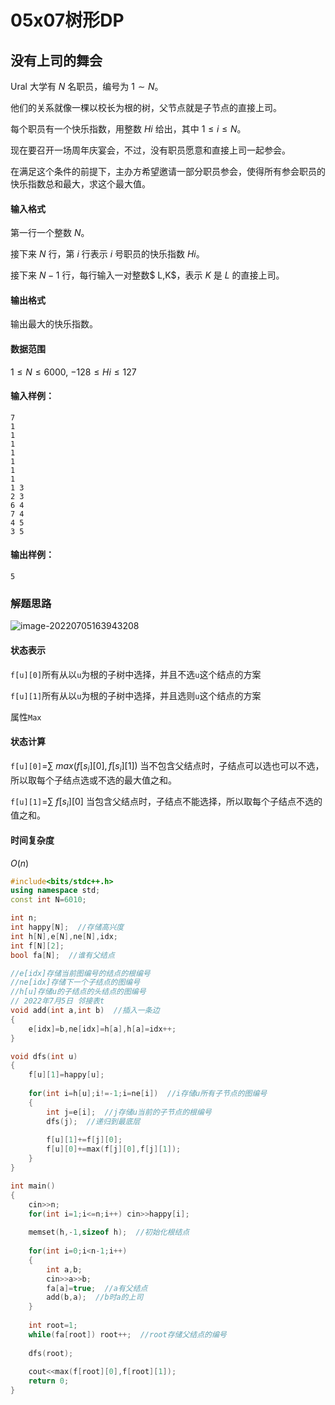 # 05x07树形DP

## 没有上司的舞会

Ural 大学有 $N$ 名职员，编号为 $1∼N$。

他们的关系就像一棵以校长为根的树，父节点就是子节点的直接上司。

每个职员有一个快乐指数，用整数 $Hi$ 给出，其中 $1≤i≤N$。

现在要召开一场周年庆宴会，不过，没有职员愿意和直接上司一起参会。

在满足这个条件的前提下，主办方希望邀请一部分职员参会，使得所有参会职员的快乐指数总和最大，求这个最大值。

#### 输入格式

第一行一个整数 $N$。

接下来 $N$ 行，第 $i$ 行表示 $i$ 号职员的快乐指数 $Hi$。

接下来 $N−1$ 行，每行输入一对整数$ L,K$，表示 $K$ 是 $L$ 的直接上司。

#### 输出格式

输出最大的快乐指数。

#### 数据范围

$1≤N≤6000,$
$−128≤Hi≤127$

#### 输入样例：

```
7
1
1
1
1
1
1
1
1 3
2 3
6 4
7 4
4 5
3 5
```

#### 输出样例：

```
5
```

### 解题思路

![image-20220705163943208](https://cdn.jsdelivr.net/gh/chousinbin/Image/202401290032662.png)

#### 状态表示

`f[u][0]`所有从以`u`为根的子树中选择，并且不选`u`这个结点的方案

`f[u][1]`所有从以`u`为根的子树中选择，并且选则`u`这个结点的方案

属性`Max`

#### 状态计算

`f[u][0]`=$\sum\ max(f[s_i][0],f[s_i][1])$ 
当不包含父结点时，子结点可以选也可以不选，所以取每个子结点选或不选的最大值之和。

`f[u][1]`=$\sum\ f[s_i][0]$
当包含父结点时，子结点不能选择，所以取每个子结点不选的值之和。

#### 时间复杂度

$O(n)$

```c++
#include<bits/stdc++.h>
using namespace std;
const int N=6010;

int n;
int happy[N];  //存储高兴度
int h[N],e[N],ne[N],idx;
int f[N][2];
bool fa[N];  //谁有父结点

//e[idx]存储当前图编号的结点的根编号
//ne[idx]存储下一个子结点的图编号
//h[u]存储u的子结点的头结点的图编号
// 2022年7月5日 邻接表t
void add(int a,int b)  //插入一条边
{
    e[idx]=b,ne[idx]=h[a],h[a]=idx++;
}

void dfs(int u)
{
    f[u][1]=happy[u];
    
    for(int i=h[u];i!=-1;i=ne[i])  //i存储u所有子节点的图编号
    {
        int j=e[i];  //j存储u当前的子节点的根编号
        dfs(j);  //递归到最底层
        
        f[u][1]+=f[j][0];
        f[u][0]+=max(f[j][0],f[j][1]);
    }
}

int main()
{
    cin>>n;
    for(int i=1;i<=n;i++) cin>>happy[i];
    
    memset(h,-1,sizeof h);  //初始化根结点
    
    for(int i=0;i<n-1;i++)
    {
        int a,b;
        cin>>a>>b;
        fa[a]=true;  //a有父结点
        add(b,a);  //b时a的上司
    }
    
    int root=1;
    while(fa[root]) root++;  //root存储父结点的编号
    
    dfs(root);
    
    cout<<max(f[root][0],f[root][1]);
    return 0;
}
```



